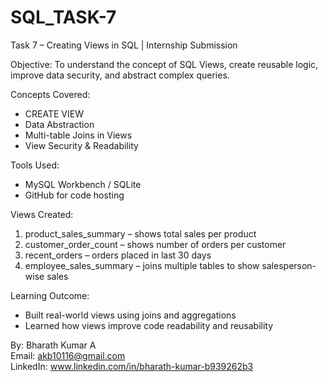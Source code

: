 # SQL_TASK-7
Task 7 – Creating Views in SQL | Internship Submission

 Objective:
To understand the concept of SQL Views, create reusable logic, improve data security, and abstract complex queries.

 Concepts Covered:
- CREATE VIEW
- Data Abstraction
- Multi-table Joins in Views
- View Security & Readability


Tools Used:
- MySQL Workbench / SQLite
- GitHub for code hosting


Views Created:

1. product_sales_summary – shows total sales per product  
2. customer_order_count – shows number of orders per customer  
3. recent_orders – orders placed in last 30 days   
4. employee_sales_summary – joins multiple tables to show salesperson-wise sales


Learning Outcome:
- Built real-world views using joins and aggregations  
- Learned how views improve code readability and reusability  


By:
Bharath Kumar A  
Email: akb10116@gmail.com  
LinkedIn: www.linkedin.com/in/bharath-kumar-b939262b3

